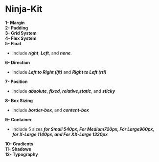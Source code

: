 # Ninja-Kit

**1- Margin**<br/>
**2- Padding**<br/>
**3- Grid System**<br/>
**4- Flex System**<br/>
**5- Float**<br/>
- Include ***right***, ***Left***, and ***none***. <br/>

**6- Direction**<br/>
- Include ***Left to Right (lft)*** and ***Right to Left (rtl)***<br/>

**7- Position**<br>
- Include ***absolute***, ***fixed***, ***relative***,***static***, and ***sticky***<br/>

**8- Box Sizing**<br>
- Include ***border-box***, and ***content-box***<br/>

**9- Container**<br>
- Include 5 sizes ***for Small 540px, For Medium720px, For Large960px, for X-Large 1140px, and For XX-Large 1320px***<br/>

**10- Gradients**<br>
**11- Shadows**<br>
**12- Typography**<br>